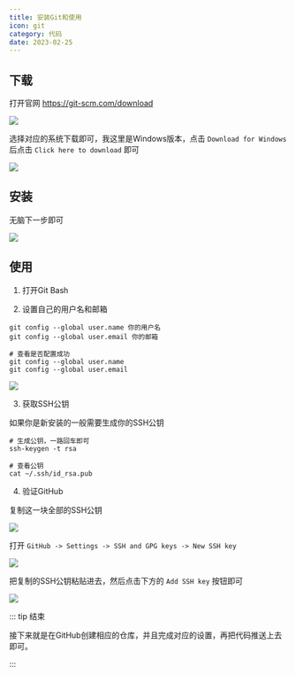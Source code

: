 ```yaml
---
title: 安装Git和使用
icon: git
category: 代码
date: 2023-02-25
---
```


## 下载

打开官网 https://git-scm.com/download


![](https://cdn.jsdelivr.net/gh/miomiora/image/image/ZSH24E5MRMA4WX.png)

选择对应的系统下载即可，我这里是Windows版本，点击 `Download for Windows` 后点击 `Click here to download` 即可

![](https://cdn.jsdelivr.net/gh/miomiora/image/image/V819BBQL5VL5Q7FK1A.png)

## 安装

无脑下一步即可

![](https://cdn.jsdelivr.net/gh/miomiora/image/image/QK3UAN6U8TJB78.png)

## 使用

1. 打开Git Bash

2. 设置自己的用户名和邮箱

```shell :no-line-numbers
git config --global user.name 你的用户名
git config --global user.email 你的邮箱

# 查看是否配置成功
git config --global user.name
git config --global user.email
```

![](https://cdn.jsdelivr.net/gh/miomiora/image/image/TPPJSRSD9VGJU97YOKG.png)

3. 获取SSH公钥

如果你是新安装的一般需要生成你的SSH公钥

```shell :no-line-numbers
# 生成公钥，一路回车即可
ssh-keygen -t rsa

# 查看公钥
cat ~/.ssh/id_rsa.pub
```

4. 验证GitHub

复制这一块全部的SSH公钥

![](https://cdn.jsdelivr.net/gh/miomiora/image/image/S2Z2JN4NXLWB5LS0D4.png)

打开 `GitHub -> Settings -> SSH and GPG keys -> New SSH key`

![](https://cdn.jsdelivr.net/gh/miomiora/image/image/815U7001WZR2J.png)

把复制的SSH公钥粘贴进去，然后点击下方的 `Add SSH key` 按钮即可

![](https://cdn.jsdelivr.net/gh/miomiora/image/image/UR1J8HD00DNAW8.png)

::: tip 结束

接下来就是在GitHub创建相应的仓库，并且完成对应的设置，再把代码推送上去即可。

:::